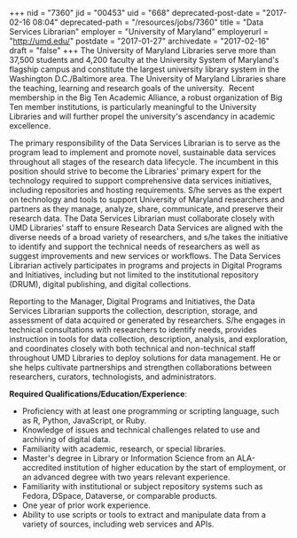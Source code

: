 +++
nid = "7360"
jid = "00453"
uid = "668"
deprecated-post-date = "2017-02-16 08:04"
deprecated-path = "/resources/jobs/7360"
title = "Data Services Librarian"
employer = "University of Maryland"
employerurl = "http://umd.edu/"
postdate = "2017-01-27"
archivedate = "2017-02-16"
draft = "false"
+++
The University of Maryland Libraries serve more than 37,500 students and
4,200 faculty at the University System of Maryland's flagship campus and
constitute the largest university library system in the Washington
D.C./Baltimore area. The University of Maryland Libraries share the
teaching, learning and research goals of the university.  Recent
membership in the Big Ten Academic Alliance, a robust organization of
Big Ten member institutions, is particularly meaningful to the
University Libraries and will further propel the university's ascendancy
in academic excellence.

The primary responsibility of the Data Services Librarian is to serve as
the program lead to implement and promote novel, sustainable data
services throughout all stages of the research data lifecycle. The
incumbent in this position should strive to become the Libraries'
primary expert for the technology required to support comprehensive data
services initiatives, including repositories and hosting requirements.
S/he serves as the expert on technology and tools to support University
of Maryland researchers and partners as they manage, analyze, share,
communicate, and preserve their research data. The Data Services
Librarian must collaborate closely with UMD Libraries' staff to ensure
Research Data Services are aligned with the diverse needs of a broad
variety of researchers, and s/he takes the initiative to identify and
support the technical needs of researchers as well as suggest
improvements and new services or workflows. The Data Services Librarian
actively participates in programs and projects in Digital Programs and
Initiatives, including but not limited to the institutional repository
(DRUM), digital publishing, and digital collections.

Reporting to the Manager, Digital Programs and Initiatives, the Data
Services Librarian supports the collection, description, storage, and
assessment of data acquired or generated by researchers. S/he engages in
technical consultations with researchers to identify needs, provides
instruction in tools for data collection, description, analysis, and
exploration, and coordinates closely with both technical and
non-technical staff throughout UMD Libraries to deploy solutions for
data management. He or she helps cultivate partnerships and strengthen
collaborations between researchers, curators, technologists, and
administrators.
  
**Required Qualifications/Education/Experience**:

-   Proficiency with at least one programming or scripting language,
    such as R, Python, JavaScript, or Ruby. 
-   Knowledge of issues and technical challenges related to use and
    archiving of digital data.
-   Familiarity with academic, research, or special libraries.
-   Master's degree in Library or Information Science from an
    ALA-accredited institution of higher education by the start of
    employment, or an advanced degree with two years relevant
    experience.
-   Familiarity with institutional or subject repository systems such as
    Fedora, DSpace, Dataverse, or comparable products. 
-   One year of prior work experience.
-   Ability to use scripts or tools to extract and manipulate data from
    a variety of sources, including web services and APIs.
